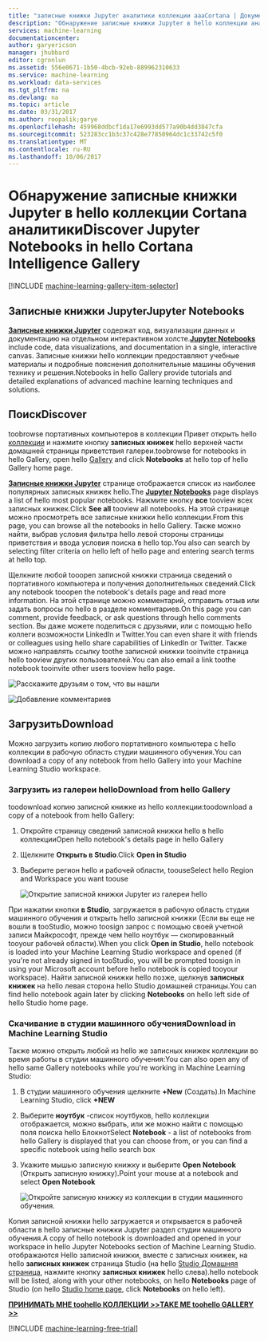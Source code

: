```yaml
---
title: "записные книжки Jupyter аналитики коллекции aaaCortana | Документы Microsoft"
description: "Обнаружение записные книжки Jupyter в hello коллекции аналитики Cortana."
services: machine-learning
documentationcenter: 
author: garyericson
manager: jhubbard
editor: cgronlun
ms.assetid: 556e0671-1b50-4bcb-92eb-889962310633
ms.service: machine-learning
ms.workload: data-services
ms.tgt_pltfrm: na
ms.devlang: na
ms.topic: article
ms.date: 03/31/2017
ms.author: roopalik;garye
ms.openlocfilehash: 459968ddbcf1da17e6993dd577a90b4dd3847cfa
ms.sourcegitcommit: 523283cc1b3c37c428e77850964dc1c33742c5f0
ms.translationtype: MT
ms.contentlocale: ru-RU
ms.lasthandoff: 10/06/2017
---
```

# <a name="discover-jupyter-notebooks-in-hello-cortana-intelligence-gallery"></a><span data-ttu-id="8238d-103">Обнаружение записные книжки Jupyter в hello коллекции Cortana аналитики</span><span class="sxs-lookup"><span data-stu-id="8238d-103">Discover Jupyter Notebooks in hello Cortana Intelligence Gallery</span></span>
[!INCLUDE [machine-learning-gallery-item-selector](../../includes/machine-learning-gallery-item-selector.md)]

## <a name="jupyter-notebooks"></a><span data-ttu-id="8238d-104">Записные книжки Jupyter</span><span class="sxs-lookup"><span data-stu-id="8238d-104">Jupyter Notebooks</span></span>
<span data-ttu-id="8238d-105">**[Записные книжки Jupyter](https://gallery.cortanaintelligence.com/notebooks)** содержат код, визуализации данных и документацию на отдельном интерактивном холсте.</span><span class="sxs-lookup"><span data-stu-id="8238d-105">**[Jupyter Notebooks](https://gallery.cortanaintelligence.com/notebooks)** include code, data visualizations, and documentation in a single, interactive canvas.</span></span>
<span data-ttu-id="8238d-106">Записные книжки hello коллекции предоставляют учебные материалы и подробные пояснения дополнительные машины обучения технику и решения.</span><span class="sxs-lookup"><span data-stu-id="8238d-106">Notebooks in hello Gallery provide tutorials and detailed explanations of advanced machine learning techniques and solutions.</span></span>

## <a name="discover"></a><span data-ttu-id="8238d-107">Поиск</span><span class="sxs-lookup"><span data-stu-id="8238d-107">Discover</span></span>
  <span data-ttu-id="8238d-108">toobrowse портативных компьютеров в коллекции Привет открыть hello [коллекции](http://gallery.cortanaintelligence.com) и нажмите кнопку **записных книжек** hello верхней части домашней страницы приветствия галереи.</span><span class="sxs-lookup"><span data-stu-id="8238d-108">toobrowse for notebooks in hello Gallery, open hello [Gallery](http://gallery.cortanaintelligence.com) and click **Notebooks** at hello top of hello Gallery home page.</span></span>

 <span data-ttu-id="8238d-109"> **[Записные книжки Jupyter](https://gallery.cortanaintelligence.com/notebooks)**  странице отображается список из наиболее популярных записных книжек hello.</span><span class="sxs-lookup"><span data-stu-id="8238d-109">The **[Jupyter Notebooks](https://gallery.cortanaintelligence.com/notebooks)** page displays a list of hello most popular notebooks.</span></span>
<span data-ttu-id="8238d-110">Нажмите кнопку **все** tooview всех записных книжек.</span><span class="sxs-lookup"><span data-stu-id="8238d-110">Click **See all** tooview all notebooks.</span></span>
<span data-ttu-id="8238d-111">На этой странице можно просмотреть все записные книжки hello коллекции.</span><span class="sxs-lookup"><span data-stu-id="8238d-111">From this page, you can browse all the notebooks in hello Gallery.</span></span> <span data-ttu-id="8238d-112">Также можно найти, выбрав условия фильтра hello левой стороны страницы приветствия и ввода условия поиска в hello top.</span><span class="sxs-lookup"><span data-stu-id="8238d-112">You also can search by selecting filter criteria on hello left of hello page and entering search terms at hello top.</span></span>

 <span data-ttu-id="8238d-113">Щелкните любой tooopen записной книжки страница сведений о портативного компьютера и получения дополнительных сведений.</span><span class="sxs-lookup"><span data-stu-id="8238d-113">Click any notebook tooopen the notebook's details page and read more information.</span></span> <span data-ttu-id="8238d-114">На этой странице можно комментарий, отправить отзыв или задать вопросы по hello в разделе комментариев.</span><span class="sxs-lookup"><span data-stu-id="8238d-114">On this page you can comment, provide feedback, or ask questions through hello comments section.</span></span> <span data-ttu-id="8238d-115">Вы даже можете поделиться с друзьями, или с помощью hello коллеги возможности LinkedIn и Twitter.</span><span class="sxs-lookup"><span data-stu-id="8238d-115">You can even share it with friends or colleagues using hello share capabilities of LinkedIn or Twitter.</span></span> <span data-ttu-id="8238d-116">Также можно направлять ссылку toothe записной книжки tooinvite страница hello tooview других пользователей.</span><span class="sxs-lookup"><span data-stu-id="8238d-116">You can also email a link toothe notebook tooinvite other users tooview hello page.</span></span>

![Расскажите друзьям о том, что вы нашли](media/machine-learning-gallery-how-to-use-contribute-publish/share-links.png)

![Добавление комментариев](media/machine-learning-gallery-how-to-use-contribute-publish/comments.png)

## <a name="download"></a><span data-ttu-id="8238d-119">Загрузить</span><span class="sxs-lookup"><span data-stu-id="8238d-119">Download</span></span>
<span data-ttu-id="8238d-120">Можно загрузить копию любого портативного компьютера с hello коллекции в рабочую область студии машинного обучения.</span><span class="sxs-lookup"><span data-stu-id="8238d-120">You can download a copy of any notebook from hello Gallery into your Machine Learning Studio workspace.</span></span>

### <a name="download-from-hello-gallery"></a><span data-ttu-id="8238d-121">Загрузить из галереи hello</span><span class="sxs-lookup"><span data-stu-id="8238d-121">Download from hello Gallery</span></span>
<span data-ttu-id="8238d-122">toodownload копию записной книжке из hello коллекции:</span><span class="sxs-lookup"><span data-stu-id="8238d-122">toodownload a copy of a notebook from hello Gallery:</span></span>

1. <span data-ttu-id="8238d-123">Откройте страницу сведений записной книжки hello в hello коллекции</span><span class="sxs-lookup"><span data-stu-id="8238d-123">Open hello notebook's details page in hello Gallery</span></span>
2. <span data-ttu-id="8238d-124">Щелкните **Открыть в Studio**.</span><span class="sxs-lookup"><span data-stu-id="8238d-124">Click **Open in Studio**</span></span>
3. <span data-ttu-id="8238d-125">Выберите регион hello и рабочей области, toouse</span><span class="sxs-lookup"><span data-stu-id="8238d-125">Select hello Region and Workspace you want toouse</span></span>
   
    ![Открытие записной книжки Jupyter из галереи hello](media/machine-learning-gallery-jupyter-notebooks/open-notebook-from-gallery.png)

<span data-ttu-id="8238d-127">При нажатии кнопки **в Studio**, загружается в рабочую область студии машинного обучения и открыть hello записной книжки (Если вы еще не вошли в tooStudio, можно toosign запрос с помощью своей учетной записи Майкрософт, прежде чем hello ноутбук — скопированный tooyour рабочей области).</span><span class="sxs-lookup"><span data-stu-id="8238d-127">When you click **Open in Studio**, hello notebook is loaded into your Machine Learning Studio workspace and opened (if you're not already signed in tooStudio, you will be prompted toosign in using your Microsoft account before hello notebook is copied tooyour workspace).</span></span> <span data-ttu-id="8238d-128">Найти записной книжки hello позже, щелкнув **записных книжек** на hello левая сторона hello Studio домашней страницы.</span><span class="sxs-lookup"><span data-stu-id="8238d-128">You can find hello notebook again later by clicking **Notebooks** on hello left side of hello Studio home page.</span></span>

### <a name="download-in-machine-learning-studio"></a><span data-ttu-id="8238d-129">Скачивание в студии машинного обучения</span><span class="sxs-lookup"><span data-stu-id="8238d-129">Download in Machine Learning Studio</span></span>
<span data-ttu-id="8238d-130">Также можно открыть любой из hello же записных книжек коллекции во время работы в студии машинного обучения:</span><span class="sxs-lookup"><span data-stu-id="8238d-130">You can also open any of hello same Gallery notebooks while you're working in Machine Learning Studio:</span></span>

1. <span data-ttu-id="8238d-131">В студии машинного обучения щелкните **+New** (Создать).</span><span class="sxs-lookup"><span data-stu-id="8238d-131">In Machine Learning Studio, click **+NEW**</span></span>
2. <span data-ttu-id="8238d-132">Выберите **ноутбук** -список ноутбуков, hello коллекции отображается, можно выбрать, или же можно найти с помощью поля поиска hello Блокнот</span><span class="sxs-lookup"><span data-stu-id="8238d-132">Select **Notebook** - a list of notebooks from hello Gallery is displayed that you can choose from, or you can find a specific notebook using hello search box</span></span>
3. <span data-ttu-id="8238d-133">Укажите мышью записную книжку и выберите **Open Notebook** (Открыть записную книжку).</span><span class="sxs-lookup"><span data-stu-id="8238d-133">Point your mouse at a notebook and select **Open Notebook**</span></span>
   
    ![Откройте записную книжку из коллекции в студии машинного обучения.](media/machine-learning-gallery-jupyter-notebooks/open-notebook-from-studio.png)

<span data-ttu-id="8238d-135">Копия записной книжки hello загружается и открывается в рабочей области в hello записные книжки Jupyter раздел студии машинного обучения.</span><span class="sxs-lookup"><span data-stu-id="8238d-135">A copy of hello notebook is downloaded and opened in your workspace in hello Jupyter Notebooks section of Machine Learning Studio.</span></span>
<span data-ttu-id="8238d-136">отображаются Hello записной книжки, вместе с записных книжек, на hello **записных книжек** страница Studio (на hello [Studio Домашняя страница](https://studio.azureml.net/), нажмите кнопку **записных книжек** hello слева).</span><span class="sxs-lookup"><span data-stu-id="8238d-136">hello notebook will be listed, along with your other notebooks, on hello **Notebooks** page of Studio (on hello [Studio home page](https://studio.azureml.net/), click **Notebooks** on hello left).</span></span>

<span data-ttu-id="8238d-137">**[ПРИНИМАТЬ МНЕ toohello КОЛЛЕКЦИИ >>](http://gallery.cortanaintelligence.com)**</span><span class="sxs-lookup"><span data-stu-id="8238d-137">**[TAKE ME toohello GALLERY >>](http://gallery.cortanaintelligence.com)**</span></span>

[!INCLUDE [machine-learning-free-trial](../../includes/machine-learning-free-trial.md)]

